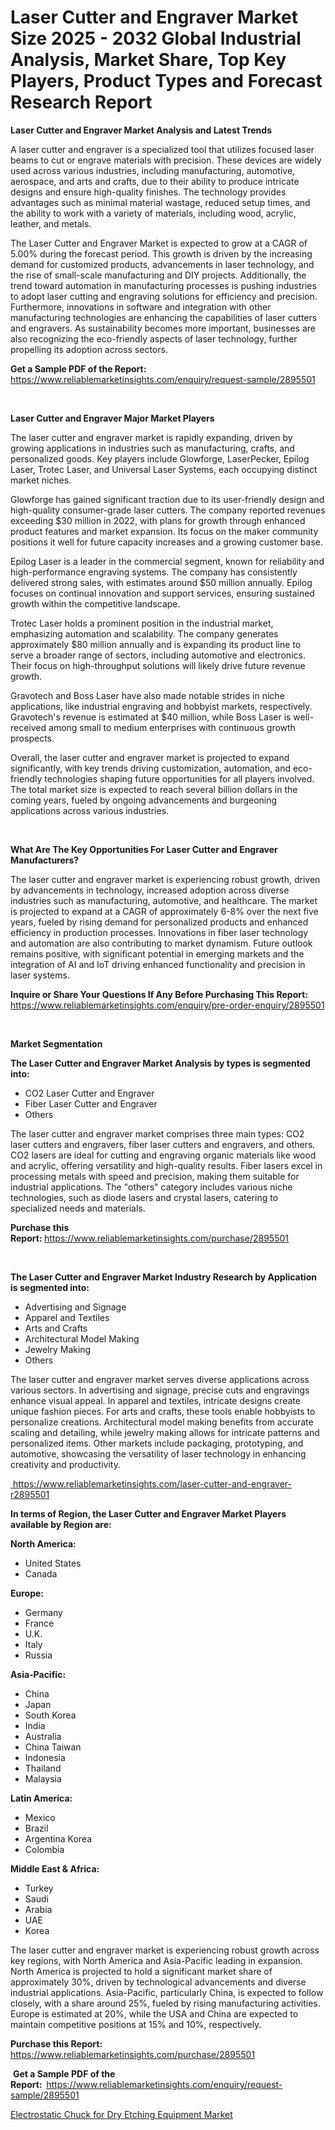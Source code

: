 <p><h1>Laser Cutter and Engraver Market Size 2025 - 2032 Global Industrial Analysis, Market Share, Top Key Players, Product Types and Forecast Research Report</h1></p><p><strong>Laser Cutter and Engraver Market Analysis and Latest Trends</strong></p>
<p><p>A laser cutter and engraver is a specialized tool that utilizes focused laser beams to cut or engrave materials with precision. These devices are widely used across various industries, including manufacturing, automotive, aerospace, and arts and crafts, due to their ability to produce intricate designs and ensure high-quality finishes. The technology provides advantages such as minimal material wastage, reduced setup times, and the ability to work with a variety of materials, including wood, acrylic, leather, and metals.</p><p>The Laser Cutter and Engraver Market is expected to grow at a CAGR of 5.00% during the forecast period. This growth is driven by the increasing demand for customized products, advancements in laser technology, and the rise of small-scale manufacturing and DIY projects. Additionally, the trend toward automation in manufacturing processes is pushing industries to adopt laser cutting and engraving solutions for efficiency and precision. Furthermore, innovations in software and integration with other manufacturing technologies are enhancing the capabilities of laser cutters and engravers. As sustainability becomes more important, businesses are also recognizing the eco-friendly aspects of laser technology, further propelling its adoption across sectors.</p></p>
<p><strong>Get a Sample PDF of the Report:&nbsp;</strong> <a href="https://www.reliablemarketinsights.com/enquiry/request-sample/2895501?utm_campaign=2564&utm_medium=2&utm_source=Github&utm_content=ia&utm_term=15032025&utm_id=laser-cutter-and-engraver">https://www.reliablemarketinsights.com/enquiry/request-sample/2895501</a></p>
<p>&nbsp;</p>
<p><strong>Laser Cutter and Engraver Major Market Players</strong></p>
<p><p>The laser cutter and engraver market is rapidly expanding, driven by growing applications in industries such as manufacturing, crafts, and personalized goods. Key players include Glowforge, LaserPecker, Epilog Laser, Trotec Laser, and Universal Laser Systems, each occupying distinct market niches.</p><p>Glowforge has gained significant traction due to its user-friendly design and high-quality consumer-grade laser cutters. The company reported revenues exceeding $30 million in 2022, with plans for growth through enhanced product features and market expansion. Its focus on the maker community positions it well for future capacity increases and a growing customer base.</p><p>Epilog Laser is a leader in the commercial segment, known for reliability and high-performance engraving systems. The company has consistently delivered strong sales, with estimates around $50 million annually. Epilog focuses on continual innovation and support services, ensuring sustained growth within the competitive landscape.</p><p>Trotec Laser holds a prominent position in the industrial market, emphasizing automation and scalability. The company generates approximately $80 million annually and is expanding its product line to serve a broader range of sectors, including automotive and electronics. Their focus on high-throughput solutions will likely drive future revenue growth.</p><p>Gravotech and Boss Laser have also made notable strides in niche applications, like industrial engraving and hobbyist markets, respectively. Gravotech's revenue is estimated at $40 million, while Boss Laser is well-received among small to medium enterprises with continuous growth prospects.</p><p>Overall, the laser cutter and engraver market is projected to expand significantly, with key trends driving customization, automation, and eco-friendly technologies shaping future opportunities for all players involved. The total market size is expected to reach several billion dollars in the coming years, fueled by ongoing advancements and burgeoning applications across various industries.</p></p>
<p>&nbsp;</p>
<p><strong>What Are The Key Opportunities For Laser Cutter and Engraver Manufacturers?</strong></p>
<p><p>The laser cutter and engraver market is experiencing robust growth, driven by advancements in technology, increased adoption across diverse industries such as manufacturing, automotive, and healthcare. The market is projected to expand at a CAGR of approximately 6-8% over the next five years, fueled by rising demand for personalized products and enhanced efficiency in production processes. Innovations in fiber laser technology and automation are also contributing to market dynamism. Future outlook remains positive, with significant potential in emerging markets and the integration of AI and IoT driving enhanced functionality and precision in laser systems.</p></p>
<p><strong>Inquire or Share Your Questions If Any Before Purchasing This Report:</strong> <a href="https://www.reliablemarketinsights.com/enquiry/pre-order-enquiry/2895501?utm_campaign=2564&utm_medium=2&utm_source=Github&utm_content=ia&utm_term=15032025&utm_id=laser-cutter-and-engraver">https://www.reliablemarketinsights.com/enquiry/pre-order-enquiry/2895501</a></p>
<p>&nbsp;</p>
<p><strong>Market Segmentation</strong></p>
<p><strong>The Laser Cutter and Engraver Market Analysis by types is segmented into:</strong></p>
<p><ul><li>CO2 Laser Cutter and Engraver</li><li>Fiber Laser Cutter and Engraver</li><li>Others</li></ul></p>
<p><p>The laser cutter and engraver market comprises three main types: CO2 laser cutters and engravers, fiber laser cutters and engravers, and others. CO2 lasers are ideal for cutting and engraving organic materials like wood and acrylic, offering versatility and high-quality results. Fiber lasers excel in processing metals with speed and precision, making them suitable for industrial applications. The "others" category includes various niche technologies, such as diode lasers and crystal lasers, catering to specialized needs and materials.</p></p>
<p><strong>Purchase this Report:&nbsp;</strong><a href="https://www.reliablemarketinsights.com/purchase/2895501?utm_campaign=2564&utm_medium=2&utm_source=Github&utm_content=ia&utm_term=15032025&utm_id=laser-cutter-and-engraver">https://www.reliablemarketinsights.com/purchase/2895501</a></p>
<p>&nbsp;</p>
<p><strong>The Laser Cutter and Engraver Market Industry Research by Application is segmented into:</strong></p>
<p><ul><li>Advertising and Signage</li><li>Apparel and Textiles</li><li>Arts and Crafts</li><li>Architectural Model Making</li><li>Jewelry Making</li><li>Others</li></ul></p>
<p><p>The laser cutter and engraver market serves diverse applications across various sectors. In advertising and signage, precise cuts and engravings enhance visual appeal. In apparel and textiles, intricate designs create unique fashion pieces. For arts and crafts, these tools enable hobbyists to personalize creations. Architectural model making benefits from accurate scaling and detailing, while jewelry making allows for intricate patterns and personalized items. Other markets include packaging, prototyping, and automotive, showcasing the versatility of laser technology in enhancing creativity and productivity.</p></p>
<p><a href="https://www.reliablemarketinsights.com/laser-cutter-and-engraver-r2895501?utm_campaign=2564&utm_medium=2&utm_source=Github&utm_content=ia&utm_term=15032025&utm_id=laser-cutter-and-engraver">&nbsp;https://www.reliablemarketinsights.com/laser-cutter-and-engraver-r2895501</a></p>
<p><strong>In terms of Region, the Laser Cutter and Engraver Market Players available by Region are:</strong></p>
<p>
    <p> <strong> North America: </strong>
        <ul>
            <li>United States</li>
            <li>Canada</li>
        </ul>
        </p> 
    <p> <strong> Europe: </strong>
        <ul>
            <li>Germany</li>
            <li>France</li>
            <li>U.K.</li>
            <li>Italy</li>
            <li>Russia</li>
        </ul>
        </p> 
    <p> <strong> Asia-Pacific: </strong>
        <ul>
            <li>China</li>
            <li>Japan</li>
            <li>South Korea</li>
            <li>India</li>
            <li>Australia</li>
            <li>China Taiwan</li>
            <li>Indonesia</li>
            <li>Thailand</li>
            <li>Malaysia</li>
        </ul>
        </p> 
    <p> <strong> Latin America: </strong>
        <ul>
            <li>Mexico</li>
            <li>Brazil</li>
            <li>Argentina Korea</li>
            <li>Colombia</li>
        </ul>
        </p> 
    <p> <strong> Middle East & Africa: </strong>
        <ul>
            <li>Turkey</li>
            <li>Saudi</li>
            <li>Arabia</li>
            <li>UAE</li>
            <li>Korea</li>
        </ul>
    </p>
    </p>
<p><p>The laser cutter and engraver market is experiencing robust growth across key regions, with North America and Asia-Pacific leading in expansion. North America is projected to hold a significant market share of approximately 30%, driven by technological advancements and diverse industrial applications. Asia-Pacific, particularly China, is expected to follow closely, with a share around 25%, fueled by rising manufacturing activities. Europe is estimated at 20%, while the USA and China are expected to maintain competitive positions at 15% and 10%, respectively.</p></p>
<p><strong>Purchase this Report: </strong><a href="https://www.reliablemarketinsights.com/purchase/2895501?utm_campaign=2564&utm_medium=2&utm_source=Github&utm_content=ia&utm_term=15032025&utm_id=laser-cutter-and-engraver">https://www.reliablemarketinsights.com/purchase/2895501</a></p>
<p>&nbsp;<strong>Get a Sample PDF of the Report:&nbsp;&nbsp;</strong><a href="https://www.reliablemarketinsights.com/enquiry/request-sample/2895501?utm_campaign=2564&utm_medium=2&utm_source=Github&utm_content=ia&utm_term=15032025&utm_id=laser-cutter-and-engraver">https://www.reliablemarketinsights.com/enquiry/request-sample/2895501</a></p>
<p><strong></strong></p>
<p><p><a href="https://github.com/krinerstormy331/Market-Research-Report-List-1/blob/main/electrostatic-chuck-for-dry-etching-equipment-market.md?utm_campaign=2564&utm_medium=2&utm_source=Github&utm_content=ia&utm_term=15032025&utm_id=laser-cutter-and-engraver">Electrostatic Chuck for Dry Etching Equipment Market</a></p></p>
